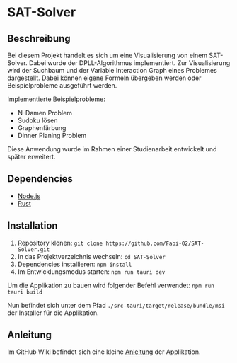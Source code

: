 # SAT-Solver

## Beschreibung

Bei diesem Projekt handelt es sich um eine Visualisierung von einem SAT-Solver. Dabei wurde der DPLL-Algorithmus implementiert. Zur Visualisierung wird der Suchbaum und der Variable Interaction Graph eines Problemes dargestellt. Dabei können eigene Formeln übergeben werden oder Beispielprobleme ausgeführt werden.

Implementierte Beispielprobleme:
* N-Damen Problem 
* Sudoku lösen 
* Graphenfärbung
* Dinner Planing Problem

Diese Anwendung wurde im Rahmen einer Studienarbeit entwickelt und später erweitert.

## Dependencies

* [Node.js](https://nodejs.org/de/)
* [Rust](https://www.rust-lang.org/tools/install)

## Installation

1. Repository klonen: `git clone https://github.com/Fabi-02/SAT-Solver.git`
2. In das Projektverzeichnis wechseln: `cd SAT-Solver`
3. Dependencies installieren: `npm install`
4. Im Entwicklungsmodus starten: `npm run tauri dev` 

Um die Applikation zu bauen wird folgender Befehl verwendet: `npm run tauri build`

Nun befindet sich unter dem Pfad `./src-tauri/target/release/bundle/msi` der Installer für die Applikation.

## Anleitung

Im GitHub Wiki befindet sich eine kleine [Anleitung](https://github.com/Fabi-02/SAT-Solver/wiki/Anleitung) der Applikation.

